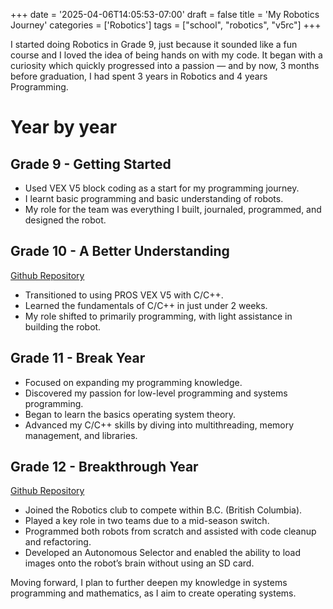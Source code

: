 +++
date = '2025-04-06T14:05:53-07:00'
draft = false
title = 'My Robotics Journey'
categories = ['Robotics']
tags = ["school", "robotics", "v5rc"]
+++

I started doing Robotics in Grade 9, just because it sounded like a fun course and I loved the idea of being hands on with my code. It began with a curiosity which quickly progressed into a passion — and by now, 3 months before graduation, I had spent 3 years in Robotics and 4 years Programming.

# Year by year
## Grade 9 - Getting Started
- Used VEX V5 block coding as a start for my programming journey.
- I learnt basic programming and basic understanding of robots.
- My role for the team was everything I built, journaled, programmed, and designed the robot.
## Grade 10 - A Better Understanding
[Github Repository](https://github.com/varig203/6408L)
- Transitioned to using PROS VEX V5 with C/C++.
- Learned the fundamentals of C/C++ in just under 2 weeks.
- My role shifted to primarily programming, with light assistance in building the robot.
## Grade 11 - Break Year
- Focused on expanding my programming knowledge.
- Discovered my passion for low-level programming and systems programming.
- Began to learn the basics operating system theory.
- Advanced my C/C++ skills by diving into multithreading, memory management, and libraries.
## Grade 12 - Breakthrough Year
[Github Repository](https://github.com/varig203/6408S)
- Joined the Robotics club to compete within B.C. (British Columbia).
- Played a key role in two teams due to a mid-season switch.
- Programmed both robots from scratch and assisted with code cleanup and refactoring.
- Developed an Autonomous Selector and enabled the ability to load images onto the robot’s brain without using an SD card.

Moving forward, I plan to further deepen my knowledge in systems programming and mathematics, as I aim to create operating systems.